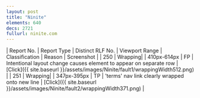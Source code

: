 ```yaml
---
layout: post
title: "Ninite"
elements: 640
decs: 2721
fullurl: ninite.com
---
```

| Report No. | Report Type | Distinct RLF No. | Viewport Range | Classification | Reason | Screenshot |
| 250 | Wrapping| | 410px-614px | FP | Intentional layout change causes element to appear on separate row | [Click]({{ site.baseurl }}/assets/images/Ninite/fault1/wrappingWidth512.png) |
| 251 | Wrapping| | 347px-395px | TP | 'terms' nav link clearly wrapped onto new line | [Click]({{ site.baseurl }}/assets/images/Ninite/fault2/wrappingWidth371.png) |
